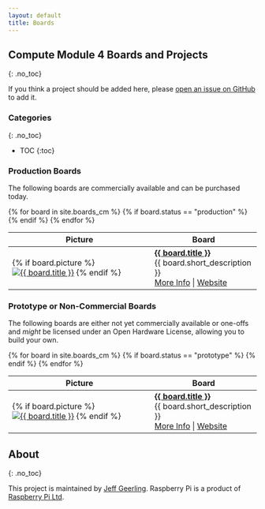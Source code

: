 ```yaml
---
layout: default
title: Boards
---
```

## Compute Module 4 Boards and Projects
{: .no_toc}

If you think a project should be added here, please [open an issue on GitHub](https://github.com/geerlingguy/raspberry-pi-pcie-devices/issues) to add it.

### Categories
{: .no_toc}

- TOC
{:toc}

### Production Boards

The following boards are commercially available and can be purchased today.

<table class="board_table">
  <thead>
    <tr>
      <th>Picture</th>
      <th>Board</th>
    </tr>
  </thead>
  <tbody>
{% for board in site.boards_cm %}
  {% if board.status == "production" %}
    <tr>
      <td class="board_picture_td">
        {% if board.picture %}
          <a href="{{ board.url }}"><img class="board_table_picture" src="{{ board.picture | image_thumbnail }}" alt="{{ board.title }}"></a>
        {% endif %}
      </td>
      <td>
        <a href="{{ board.url }}"><strong>{{ board.title }}</strong></a><br>
        {{ board.short_description }}
        <div class="links">
          <a href="{{ board.url }}">More Info</a> | <a href="{{ board.link }}">Website</a>
        </div>
      </td>
    </tr>
  {% endif %}
{% endfor %}
  </tbody>
</table>

### Prototype or Non-Commercial Boards

The following boards are either not yet commercially available or one-offs and _might_ be licensed under an Open Hardware License, allowing you to build your own.

<table class="board_table">
  <thead>
    <tr>
      <th>Picture</th>
      <th>Board</th>
    </tr>
  </thead>
  <tbody>
{% for board in site.boards_cm %}
  {% if board.status == "prototype" %}
    <tr>
      <td class="board_picture_td">
        {% if board.picture %}
          <a href="{{ board.url }}"><img class="board_table_picture" src="{{ board.picture | image_thumbnail }}" alt="{{ board.title }}"></a>
        {% endif %}
      </td>
      <td>
        <a href="{{ board.url }}"><strong>{{ board.title }}</strong></a><br>
        {{ board.short_description }}<br>
        <div class="links">
          <a href="{{ board.url }}">More Info</a> | <a href="{{ board.link }}">Website</a>
        </div>
      </td>
    </tr>
  {% endif %}
{% endfor %}
  </tbody>
</table>

## About
{: .no_toc}

This project is maintained by [Jeff Geerling](https://www.jeffgeerling.com). Raspberry Pi is a product of [Raspberry Pi Ltd](https://www.raspberrypi.com).
